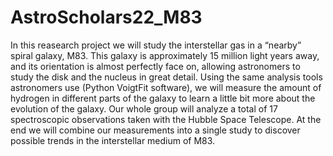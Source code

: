 # AstroScholars22_M83

In this reasearch project we will study the interstellar gas in a “nearby” spiral galaxy, M83. This galaxy is approximately 15 million light years away, and its orientation is almost perfectly face on, allowing astronomers to study the disk and the nucleus in great detail. Using the same analysis tools astronomers use (Python VoigtFit software), we will measure the amount of hydrogen in different parts of the galaxy to learn a little bit more about the evolution of the galaxy. Our whole group will analyze a total of 17 spectroscopic observations taken with the Hubble Space Telescope. At the end we will combine our measurements into a single study to discover possible trends in the interstellar medium of M83.
